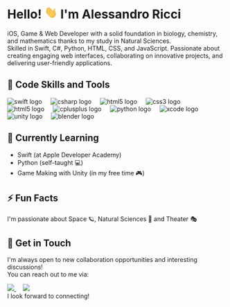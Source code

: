 <h1 align="left">Hello! <img src="https://raw.githubusercontent.com/ABSphreak/ABSphreak/master/gifs/Hi.gif" width="30px"> I'm Alessandro Ricci </h1>
</p>

iOS, Game & Web Developer with a solid foundation in biology, chemistry, and mathematics thanks to my study in Natural Sciences. 
<br>
Skilled in Swift, C#, Python, HTML, CSS, and JavaScript. Passionate about creating engaging web interfaces, collaborating on innovative projects, and delivering user-friendly applications.

## 🔧 Code Skills and Tools
<div align="left">
  <img src="https://cdn.jsdelivr.net/gh/devicons/devicon/icons/swift/swift-original.svg" height="40" alt="swift logo"  />
  <img width="12" />
  <img src="https://cdn.jsdelivr.net/gh/devicons/devicon/icons/csharp/csharp-original.svg" height="40" alt="csharp logo"  />
  <img width="12" />
  <img src="https://cdn.jsdelivr.net/gh/devicons/devicon/icons/html5/html5-original.svg" height="40" alt="html5 logo"  />
  <img width="12" />
  <img src="https://cdn.jsdelivr.net/gh/devicons/devicon/icons/css3/css3-original.svg" height="40" alt="css3 logo"  />
  <img width="12" />
  <img src="https://cdn.jsdelivr.net/gh/devicons/devicon@latest/icons/javascript/javascript-plain.svg" height="40" alt="html5 logo" />
  <img width="12" />
  <img src="https://cdn.jsdelivr.net/gh/devicons/devicon/icons/cplusplus/cplusplus-original.svg" height="40" alt="cplusplus logo"  />
  <img width="12" />
  <img src="https://cdn.jsdelivr.net/gh/devicons/devicon/icons/python/python-original.svg" height="40" alt="python logo"  />
  <img width="12" />
  <img src="https://cdn.jsdelivr.net/gh/devicons/devicon/icons/xcode/xcode-original.svg" height="40" alt="xcode logo"  />
  <img width="12" />
  <img src="https://cdn.jsdelivr.net/gh/devicons/devicon/icons/unity/unity-original.svg" height="40" alt="unity logo"  />
  <img width="12" />
  <img src="https://cdn.jsdelivr.net/gh/devicons/devicon/icons/blender/blender-original.svg" height="40" alt="blender logo"  />
</div>

## 🌱 Currently Learning
- Swift (at Apple Developer Academy) 
- Python (self-taught 💻) 
- Game Making with Unity (in my free time 🎮)

## ⚡ Fun Facts
I'm passionate about Space 🪐, Natural Sciences 🌻 and Theater 🎭

## 💬 Get in Touch

I'm always open to new collaboration opportunities and interesting discussions! 
<br>
You can reach out to me via:

<div align="left">
   <a href="mailto:alessandro.ricci.rcc@gmail.com">
    <img src="https://img.shields.io/badge/Gmail-D14836?style=for-the-badge&logo=gmail&logoColor=white" />
  </a>
  <img width="12" />
  <a href="https://www.linkedin.com/in/itsalessandroricci/">
    <img src="https://img.shields.io/badge/LinkedIn-0077B5?style=for-the-badge&logo=linkedin&logoColor=white" />
  </a>
</div>
I look forward to connecting!
